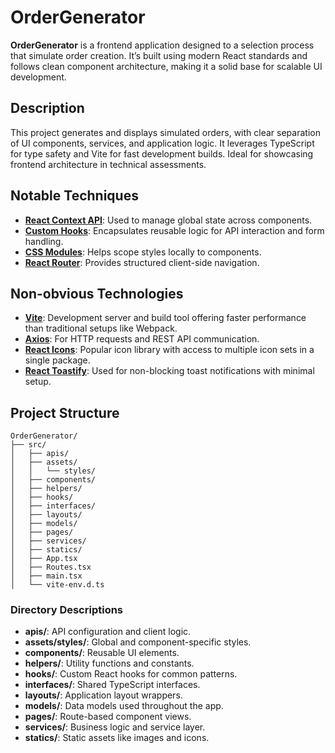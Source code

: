 # OrderGenerator

**OrderGenerator** is a frontend application designed to a selection process that simulate order creation. It’s built using modern React standards and follows clean component architecture, making it a solid base for scalable UI development.

## Description

This project generates and displays simulated orders, with clear separation of UI components, services, and application logic. It leverages TypeScript for type safety and Vite for fast development builds. Ideal for showcasing frontend architecture in technical assessments.

## Notable Techniques

- **[React Context API](https://react.dev/learn/passing-data-deeply-with-context)**: Used to manage global state across components.
- **[Custom Hooks](https://react.dev/learn/reusing-logic-with-custom-hooks)**: Encapsulates reusable logic for API interaction and form handling.
- **[CSS Modules](https://github.com/css-modules/css-modules)**: Helps scope styles locally to components.
- **[React Router](https://reactrouter.com/en/main/start/tutorial)**: Provides structured client-side navigation.

## Non-obvious Technologies

- **[Vite](https://vitejs.dev/)**: Development server and build tool offering faster performance than traditional setups like Webpack.
- **[Axios](https://axios-http.com/)**: For HTTP requests and REST API communication.
- **[React Icons](https://react-icons.github.io/react-icons/)**: Popular icon library with access to multiple icon sets in a single package.
- **[React Toastify](https://fkhadra.github.io/react-toastify/)**: Used for non-blocking toast notifications with minimal setup.

## Project Structure

```
OrderGenerator/
├── src/
│   ├── apis/
│   ├── assets/
│   │   └── styles/
│   ├── components/
│   ├── helpers/
│   ├── hooks/
│   ├── interfaces/
│   ├── layouts/
│   ├── models/
│   ├── pages/
│   ├── services/
│   ├── statics/
│   ├── App.tsx
│   ├── Routes.tsx
│   ├── main.tsx
│   └── vite-env.d.ts
```

### Directory Descriptions

- **apis/**: API configuration and client logic.
- **assets/styles/**: Global and component-specific styles.
- **components/**: Reusable UI elements.
- **helpers/**: Utility functions and constants.
- **hooks/**: Custom React hooks for common patterns.
- **interfaces/**: Shared TypeScript interfaces.
- **layouts/**: Application layout wrappers.
- **models/**: Data models used throughout the app.
- **pages/**: Route-based component views.
- **services/**: Business logic and service layer.
- **statics/**: Static assets like images and icons.
